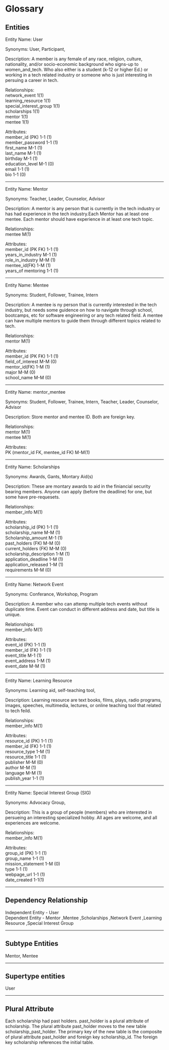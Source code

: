 Glossary
===

## Entities

Entity Name: User

Synonyms: User, Participant, 

Description: A member is any female of any race, religion, culture, nationality, and/or socio-economic background who signs-up to women_and_tech. Who also either is a student (k-12 or higher Ed.) or working in a tech related industry or someone who is just interesting in persuing a career in tech.

Relationships:  <br />
network_event 1(1) <br />
learning_resource 1(1) <br />
special_interest_group 1(1)<br />
scholarships 1(1)<br />
mentor 1(1) <br />
mentee 1(1) <br />

Attributes:<br />
member_id (PK) 1-1 (1) <br />
member_password 1-1 (1) <br />
first_name M-1 (1) <br />
last_name M-1 (1) <br />
birthday M-1 (1) <br />
education_level M-1 (0) <br />
email 1-1 (1) <br />
bio 1-1 (0) <br />

---

Entity Name: Mentor

Synonyms: Teacher, Leader, Counselor, Advisor

Description: A mentor is any person that is currently in the tech industry or has had experience in the tech industry.Each Mentor has at least one mentee. Each mentor should have experience in at least one tech topic.

Relationships: <br />
mentee M(1) <br />

Attributes: <br />
member_id (PK FK) 1-1 (1) <br />
years_in_industry M-1 (1) <br />
role_in_industry M-M (1) <br />
mentee_id(FK) 1-M (1) <br />
years_of mentoring 1-1 (1) <br />

---

Entity Name: Mentee

Synonyms: Student, Follower, Trainee, Intern

Description: A mentee is ny person that is currently interested in the tech industry, but needs some guidence on how to navigate through school, bootcamps, etc for software engineering or any tech related field. A mentee can have multiple mentors to guide them through different topics related to tech.

Relationships: <br />
mentor M(1) <br />

Attributes: <br />
member_id (PK FK) 1-1 (1)  <br />
field_of_interest M-M (0)  <br />
mentor_id(FK) 1-M (1)  <br />
major M-M (0)  <br />
school_name M-M (0)  <br />

---
Entity Name: mentor_mentee

Synonyms: Student, Follower, Trainee, Intern, Teacher, Leader, Counselor, Advisor

Description: Store mentor and mentee ID. Both are foreign key.

Relationships: <br />
mentor M(1) <br />
mentee M(1) <br />

Attributes: <br />
PK (mentor_id FK, mentee_id FK) M-M(1)

---

Entity Name: Scholarships

Synonyms: Awards, Gants, Montary Aid(s)

Description: These are montary awards to aid in the finiancial security bearing members. Anyone can apply (before the deadline) for one, but some have pre-requesets. 

Relationships: <br>
member_info M(1) <br />

Attributes: <br>
scholarship_id (PK) 1-1 (1) <br>
scholarship_name M-M (1) <br>
Scholarship_amount M-1 (1) <br>
past_holders (FK) M-M (0) <br>
current_holders (FK) M-M (0) <br>
scholarship_description 1-M (1) <br>
application_deadline 1-M (1) <br>
application_released 1-M (1) <br>
requirements M-M (0) <br>

---

Entity Name: Network Event

Synonyms: Conferance, Workshop, Program

Description: A member who can attemp multiple tech events without duplicate time. Event can conduct in different address and date, but title is unique.

Relationships: <br />
member_info M(1) <br />

Attributes: <br />
event_id (PK) 1-1 (1) <br />
member_id (FK) 1-1 (1) <br />
event_title M-1 (1) <br />
event_address 1-M (1) <br />
event_date M-M (1) <br />

---

Entity Name:  Learning Resource

Synonyms: Learning aid, self-teaching tool, 

Description: Learning resource are text books, films, plays, radio programs, images, speeches, multimedia, lectures, or online teaching tool that related to tech feild.

Relationships: <br />
member_info M(1) <br />

Attributes: <br />
resource_id (PK) 1-1 (1) <br />
member_id (FK) 1-1 (1) <br />
resource_type 1-M (1)  <br />
resource_title 1-1 (1) <br />
publisher M-M (0) <br />
author M-M (1) <br />
language M-M (1) <br />
publish_year 1-1 (1) <br />

---

Entity Name: Special Interest Group (SIG)

Synonyms: Advocacy Group, 

Description: This is a group of people (members) who are interested in persueing an interesting specialized hobby. All ages are welcome, and all experiences are welcome.

Relationships: <br>
member_info M(1) <br>

Attributes: <br>
group_id (PK) 1-1 (1) <br>
group_name 1-1 (1) <br>
mission_statement 1-M (0) <br>
type 1-1 (1) <br>
webpage_url 1-1 (1) <br>
date_created 1-1(1) <br>

---
## Dependency Relationship
Independent Entity - User <br>
Dependent Entity - Mentor ,Mentee ,Scholarships ,Network Event ,Learning Resource ,Special Interest Group

---
## Subtype Entities
Mentor, Mentee

---
## Supertype entities
User

---
## Plural Attribute
Each scholarship had past holders. past_holder is a plural attribute of scholarship. The plural attribute past_holder moves to the new table scholarship_past_holder. The primary key of the new table is the composite of plural attribute past_holder and foreign key scholarship_id.
The foreign key scholarship references the initial table.
